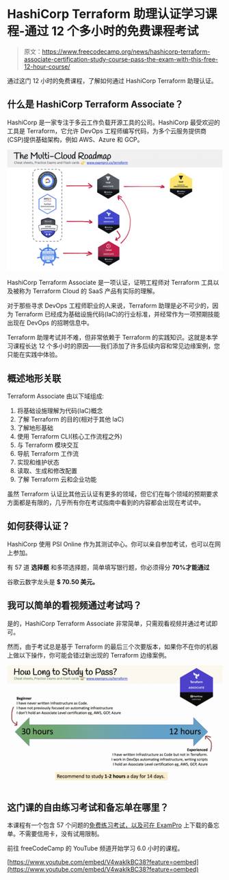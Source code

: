 # HashiCorp Terraform 助理认证学习课程-通过 12 个多小时的免费课程考试

> 原文：<https://www.freecodecamp.org/news/hashicorp-terraform-associate-certification-study-course-pass-the-exam-with-this-free-12-hour-course/>

通过这门 12 小时的免费课程，了解如何通过 HashiCorp Terraform 助理认证。

## **什么是 HashiCorp Terraform Associate？**

HashiCorp 是一家专注于多云工作负载开源工具的公司。HashiCorp 最受欢迎的工具是 Terraform，它允许 DevOps 工程师编写代码，为多个云服务提供商(CSP)提供基础架构，例如 AWS、Azure 和 GCP。

![Screen-Shot-2021-10-04-at-11.37.41-AM](img/5a2e7fc2779cf4b5f6df856efc6c0ac9.png)

HashiCorp Terraform Associate 是一项认证，证明工程师对 Terraform 工具以及被称为 Terraform Cloud 的 SaaS 产品有实际的理解。

对于那些寻求 DevOps 工程师职业的人来说，Terraform 助理是必不可少的，因为 Terraform 已经成为基础设施代码(IaC)的行业标准，并经常作为一项预期技能出现在 DevOps 的招聘信息中。

Terraform 助理考试并不难，但非常依赖于 Terraform 的实践知识。这就是本学习课程长达 12 个多小时的原因——我们添加了许多后续内容和常见边缘案例，您只能在实践中体验。

## **************概述************地形关联**

Terraform Associate 由以下域组成:

1.  将基础设施理解为代码(IaC)概念
2.  了解 Terraform 的目的(相对于其他 IaC)
3.  了解地形基础
4.  使用 Terraform CLI(核心工作流程之外)
5.  与 Terraform 模块交互
6.  导航 Terraform 工作流
7.  实现和维护状态
8.  读取、生成和修改配置
9.  了解 Terraform 云和企业功能

虽然 Terraform 认证比其他云认证有更多的领域，但它们在每个领域的预期要求方面都是有限的，几乎所有你在考试指南中看到的内容都会出现在考试中。

## ******如何获得认证？******

HashiCorp 使用 PSI Online 作为其测试中心。你可以亲自参加考试，也可以在网上参加。

有 57 道 ****选择题**** 和多项选择题，简单填写银行题，你必须得分 ****70%才能通过****

谷歌云数字龙头是 ****$** 70.50 **美元。****

## ******我可以简单的看视频通过考试吗？******

是的，HashiCorp Terraform Associate 非常简单，只需观看视频并通过考试即可。

然而，由于考试总是基于 Terraform 的最后三个次要版本，如果你不在你的机器上做以下操作，你可能会错过新出现的 Terraform 边缘案例。

![Screen-Shot-2021-10-04-at-11.38.17-AM](img/307250b3b93a38e604aeb89ec169b2ae.png)

## 这门课的自由练习考试和备忘单在哪里？

本课程有一个包含 57 个问题的[免费练习考试，以及可在 ExamPro](https://www.exampro.co/terraform) 上下载的备忘单。不需要信用卡，没有试用限制。

前往 freeCodeCamp 的 YouTube 频道开始学习 6.0 小时的课程。

[https://www.youtube.com/embed/V4waklkBC38?feature=oembed](https://www.youtube.com/embed/V4waklkBC38?feature=oembed)